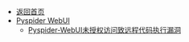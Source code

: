 - [返回首页](/)
- [Pyspider WebUI](Pyspider%20WebUI/)
  - [Pyspider-WebUI未授权访问致远程代码执行漏洞](Pyspider%20WebUI/Pyspider-WebUI未授权访问致远程代码执行漏洞.md)
